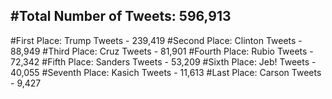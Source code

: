 #Total Number of Tweets: 596,913 
---
#First Place: Trump Tweets - 239,419
#Second Place: Clinton Tweets - 88,949
#Third Place: Cruz Tweets - 81,901
#Fourth Place: Rubio Tweets - 72,342
#Fifth Place: Sanders Tweets - 53,209
#Sixth Place: Jeb! Tweets - 40,055
#Seventh Place: Kasich Tweets - 11,613
#Last Place: Carson Tweets - 9,427
